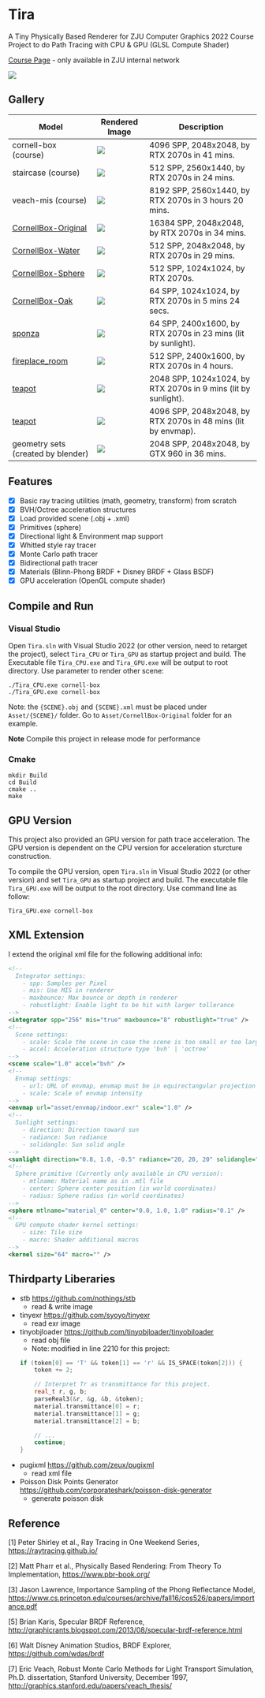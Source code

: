 # Tira

<!--
to compile by pandoc:
pandoc README.md -o README.pdf
-->

A Tiny Physically Based Renderer for ZJU Computer Graphics 2022 Course Project to do Path Tracing with CPU & GPU (GLSL Compute Shader)

[Course Page](http://10.76.1.181/courses/graphics/2022/) - only available in ZJU internal network

![](./Doc/Image/small_orbs_256.png)

## Gallery

| Model                                                                         | Rendered Image                              | Description                                                   |
|-------------------------------------------------------------------------------|---------------------------------------------|---------------------------------------------------------------|
| cornell-box (course)                                                          | ![](./Doc/Image/small_cornell-box_4096.png)           | 4096 SPP, 2048x2048, by RTX 2070s in 41 mins.                 |
| staircase (course)                                                            | ![](./Doc/Image/small_staircase_512.png)              | 512 SPP, 2560x1440, by RTX 2070s in 24 mins.                  |
| veach-mis (course)                                                            | ![](./Doc/Image/small_veach-mis_8192.png)             | 8192 SPP, 2560x1440, by RTX 2070s in 3 hours 20 mins.         |
| [CornellBox-Original](https://casual-effects.com/g3d/data10/index.html#mesh5) | ![](./Doc/Image/small_CornellBox-Original_16384.png)  | 16384 SPP, 2048x2048, by RTX 2070s in 34 mins.                |
| [CornellBox-Water](https://casual-effects.com/g3d/data10/index.html#mesh5)    | ![](./Doc/Image/small_CornellBox-Water_512.png)       | 512 SPP, 2048x2048, by RTX 2070s in 29 mins.                  |
| [CornellBox-Sphere](https://casual-effects.com/g3d/data10/index.html#mesh5)   | ![](./Doc/Image/small_CornellBox-Sphere_512.png)      | 512 SPP, 1024x1024, by RTX 2070s.                             |
| [CornellBox-Oak](https://casual-effects.com/g3d/data10/index.html#mesh37)     | ![](./Doc/Image/small_CornellBox-Oak_64.png)          | 64 SPP, 1024x1024, by RTX 2070s in 5 mins 24 secs.            |
| [sponza](https://casual-effects.com/g3d/data10/index.html#mesh10)             | ![](./Doc/Image/small_sponza_64.png)                  | 64 SPP, 2400x1600, by RTX 2070s in 23 mins (lit by sunlight). |
| [fireplace_room](https://casual-effects.com/g3d/data10/index.html#mesh13)     | ![](./Doc/Image/small_fireplace_room_512.png)         | 512 SPP, 2400x1600, by RTX 2070s in 4 hours.                  |
| [teapot](https://casual-effects.com/g3d/data10/index.html#mesh35)             | ![](./Doc/Image/small_teapot_2048.png)                | 2048 SPP, 1024x1024, by RTX 2070s in 9 mins (lit by sunlight).|
| [teapot](https://casual-effects.com/g3d/data10/index.html#mesh35)             | ![](./Doc/Image/small_teapot_4096.png)                | 4096 SPP, 2048x2048, by RTX 2070s in 48 mins (lit by envmap). |
| geometry sets (created by blender)                                            | ![](./Doc/Image/small_Set1_2048.jpg)                  | 2048 SPP, 2048x2048, by GTX 960 in 36 mins.                   |

## Features

- [x] Basic ray tracing utilities (math, geometry, transform) from scratch
- [x] BVH/Octree acceleration structures
- [x] Load provided scene (.obj + .xml)
- [x] Primitives (sphere)
- [x] Directional light & Environment map support
- [x] Whitted style ray tracer
- [x] Monte Carlo path tracer
- [x] Bidirectional path tracer
- [x] Materials (Blinn-Phong BRDF + Disney BRDF + Glass BSDF)
- [x] GPU acceleration (OpenGL compute shader)

## Compile and Run

### Visual Studio

Open `Tira.sln` with Visual Studio 2022 (or other version, need to retarget the project), select `Tira_CPU` or `Tira_GPU` as startup project and build. The Executable file `Tira_CPU.exe` and `Tira_GPU.exe` will be output to root directory. Use parameter to render other scene:

```shell
./Tira_CPU.exe cornell-box
./Tira_GPU.exe cornell-box
```

Note: the `{SCENE}.obj` and `{SCENE}.xml` must be placed under `Asset/{SCENE}/` folder. Go to `Asset/CornellBox-Original` folder for an example.

**Note** Compile this project in release mode for performance

### Cmake

```shell
mkdir Build
cd Build
cmake ..
make
```

## GPU Version

This project also provided an GPU version for path trace acceleration. The GPU version is dependent on the CPU version for acceleration sturcture construction.

To compile the GPU version, open `Tira.sln` in Visual Studio 2022 (or other version) and set `Tira_GPU` as startup project and build. The executable file `Tira_GPU.exe` will be output to the root directory. Use command line as follow:

```shell
Tira_GPU.exe cornell-box
```

## XML Extension

I extend the original xml file for the following additional info:

```xml
<!-- 
  Integrator settings:
    - spp: Samples per Pixel
    - mis: Use MIS in renderer
    - maxbounce: Max bounce or depth in renderer
    - robustlight: Enable light to be hit with larger tollerance
-->
<integrator spp="256" mis="true" maxbounce="8" robustlight="true" />
<!-- 
  Scene settings:
    - scale: Scale the scene in case the scene is too small or too large
    - accel: Acceleration structure type 'bvh' | 'octree'
-->
<scene scale="1.0" accel="bvh" />
<!-- 
  Envmap settings:
    - url: URL of envmap, envmap must be in equirectangular projection
    - scale: Scale of envmap intensity
-->
<envmap url="asset/envmap/indoor.exr" scale="1.0" />
<!-- 
  Sunlight settings:
    - direction: Direction toward sun
    - radiance: Sun radiance
    - solidangle: Sun solid angle
-->
<sunlight direction="0.8, 1.0, -0.5" radiance="20, 20, 20" solidangle="0.0687" />
<!-- 
  Sphere primitive (Currently only available in CPU version):
    - mtlname: Material name as in .mtl file
    - center: Sphere center position (in world coordinates)
    - radius: Sphere radius (in world coordinates)
-->
<sphere mtlname="material_0" center="0.0, 1.0, 1.0" radius="0.1" />
<!-- 
  GPU compute shader kernel settings:
    - size: Tile size
    - macro: Shader additional macros
-->
<kernel size="64" macro="" />
```

## Thirdparty Liberaries

- stb https://github.com/nothings/stb
  - read & write image
- tinyexr https://github.com/syoyo/tinyexr
  - read exr image
- tinyobjloader https://github.com/tinyobjloader/tinyobjloader
  - read obj file
  - Note: modified in line 2210 for this project:
  ```c++
  if (token[0] == 'T' && token[1] == 'r' && IS_SPACE(token[2])) {
      token += 2;

      // Interpret Tr as transmittance for this project.
      real_t r, g, b;
      parseReal3(&r, &g, &b, &token);
      material.transmittance[0] = r;
      material.transmittance[1] = g;
      material.transmittance[2] = b;

      // ...
      continue;
  }
  ```
- pugixml https://github.com/zeux/pugixml
  - read xml file
- Poisson Disk Points Generator https://github.com/corporateshark/poisson-disk-generator
  - generate poisson disk

## Reference

[1] Peter Shirley et al., Ray Tracing in One Weekend Series, https://raytracing.github.io/

[2] Matt Pharr et al., Physically Based Rendering: From Theory To Implementation, https://www.pbr-book.org/

[3] Jason Lawrence, Importance Sampling of the Phong Reflectance Model, https://www.cs.princeton.edu/courses/archive/fall16/cos526/papers/importance.pdf

[5] Brian Karis, Specular BRDF Reference, http://graphicrants.blogspot.com/2013/08/specular-brdf-reference.html

[6] Walt Disney Animation Studios, BRDF Explorer, https://github.com/wdas/brdf

[7] Eric Veach, Robust Monte Carlo Methods for Light Transport Simulation, Ph.D. dissertation, Stanford University, December 1997, http://graphics.stanford.edu/papers/veach_thesis/